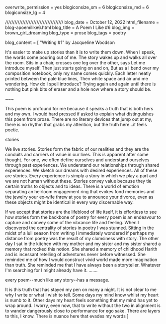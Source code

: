 overwrite_permission = yes
blogiconsize_sm = 6 
blogiconsize_md = 6
blogiconsize_lg = 4

/////////////////////////////////////
blog_date = October 12, 2022
html_filename = blog-apoemilike6.html 
blog_title = A Poem I Like #6
blog_img = brown_girl_dreaming 
blog_type = prose
blog_tags = poetry

blog_content = \[ 
"Writing #1" by Jacqueline Woodson

It's easier to make up stories than it is to write them down. When I
speak, the words come pouring out of me. The story wakes up and walks
all over the room. Sits in a chair, crosses one leg over the other, says
Let me introduce myself. Then just starts going on and on, But as a I
bend over my composition notebook, only my name comes quickly. Each
letter neatly printed between the pale blue lines, Then white space and
air and me wondering. How do I spell introduce? Trying again and again
until there is nothing but pink bits of eraser and a hole now where a
story should be.

\~\~\~

This poem is profound for me because it speaks a truth that is both hers
and my own. I would hard pressed if asked to explain what distinguishes
this poem from prose. There are no literary devices that jump out at my,
there is no rhythm that grabs my attention, but the truth here...it
feels poetic.

stories

We live stories. Stories form the fabric of our realities and they are
the conduits and carriers of value in our lives. This is apparent after
some thought. For one, we often define ourselves and understand
ourselves through past experiences. We understand our relationships
through shared experiences. We sketch our dreams with desired
experiences. All of these are stories. Every experience is simply a
story in which we play a part and we are not human without these.
Stories convey value because they tie certain truths to objects and to
ideas. There is a world of emotion separating an heirloom engagement
ring that evokes fond memories and the jewelry your ex-wife threw at you
to announce your divorce, even as these objects might be identical in
every way discernable way.

If we accept that stories are the lifeblood of life itself, it is
effortless to see how stories form the backbone of poetry for every poem
is an endeavour to capture and convey some of the vibrance life and
feeling. When I discovered the centrality of stories in poetry I was
stunned. Sitting in the midst of a lull season from writing I
immediately wondered if perhaps my distance from poetry was the result
of my clumsiness with story. The other day I sat in the kitchen with my
mother and my sister and my sister shared a memory that rocked this
notion. She shared a memory of childhood Harith and is incessant
retelling of adventures never before witnessed. She reminded me of how I
would construct vivid world made more imagination than truth. She
reminded me that I have always been a storyteller. Whatever I'm
searching for I might already have it. .......

every poem--much like any story--has a message.

It is this truth that has stayed my pen on many a night. It is not clear
to me why I write or what I wish to tell. Some days my mind know whilst
my heart is numb to it. Other days my heart feels something that my mind
has yet to wrap around. I worry, even now, that to write without the two
in alignment is to wander dangerously close to performance for ego sake.
There are layers to this, I know. There is nuance here that evades my
words \]
